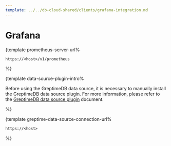 ```yaml
---
template: ../../db-cloud-shared/clients/grafana-integration.md
---
```

# Grafana

<docs-template>

\{template prometheus-server-url%

```txt
https://<host>/v1/prometheus
```

%}

\{template data-source-plugin-intro%

Before using the GreptimeDB data source, it is necessary to manually install the GreptimeDB data source plugin.
For more information,
please refer to the [GreptimeDB data source plugin](https://docs.greptime.com/user-guide/clients/grafana##greptimedb-data-source-plugin) document.

%}

\{template greptime-data-source-connection-url%

```txt
https://<host>
```

%}

</docs-template>
